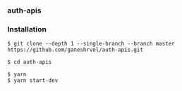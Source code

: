 ### auth-apis


### Installation
```shell
$ git clone --depth 1 --single-branch --branch master https://github.com/ganeshrvel/auth-apis.git

$ cd auth-apis
```

```shell
$ yarn
$ yarn start-dev
```
